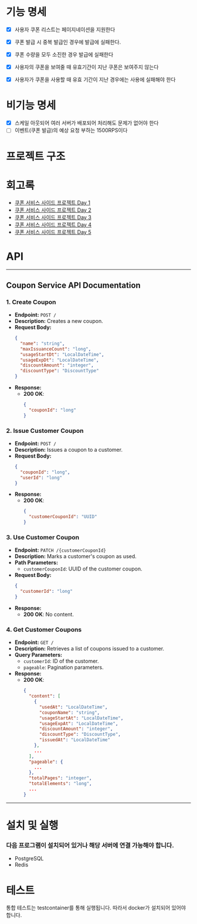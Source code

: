 # 기능 명세
- [x] 사용자 쿠폰 리스트는 페이지네이션을 지원한다
- [x] 쿠폰 발급 시 중복 발급인 경우에 발급에 실패한다.
- [x] 쿠폰 수량을 모두 소진한 경우 발급에 실패한다
- [x] 사용자의 쿠폰을 보여줄 때 유효기간이 지난 쿠폰은 보여주지 않는다
- [x] 사용자가 쿠폰을 사용할 때 유효 기간이 지난 경우에는 사용에 실패해야 한다


# 비기능 명세
- [x] 스케일 아웃되어 여러 서버가 배포되어 처리해도 문제가 없어야 한다
- [ ] 이벤트(쿠폰 발급)의 예상 요청 부하는 1500RPS이다

# 프로젝트 구조

# 회고록
- [쿠폰 서비스 사이드 프로젝트 Day 1](https://purplebook.tistory.com/5)
- [쿠폰 서비스 사이드 프로젝트 Day 2](https://purplebook.tistory.com/6)
- [쿠폰 서비스 사이드 프로젝트 Day 3](https://purplebook.tistory.com/7)
- [쿠폰 서비스 사이드 프로젝트 Day 4](https://purplebook.tistory.com/8)
- [쿠폰 서비스 사이드 프로젝트 Day 5](https://purplebook.tistory.com/9)

# API

---
## **Coupon Service API Documentation**

### **1. Create Coupon**

- **Endpoint:** `POST /`
- **Description:** Creates a new coupon.
- **Request Body:**
  ```json
  {
    "name": "string",
    "maxIssuanceCount": "long",
    "usageStartDt": "LocalDateTime",
    "usageExpDt": "LocalDateTime",
    "discountAmount": "integer",
    "discountType": "DiscountType"
  }
  ```
- **Response:**
    - **200 OK**:
      ```json
      {
        "couponId": "long"
      }
      ```

### **2. Issue Customer Coupon**

- **Endpoint:** `POST /`
- **Description:** Issues a coupon to a customer.
- **Request Body:**
  ```json
  {
    "couponId": "long",
    "userId": "long"
  }
  ```
- **Response:**
  - **200 OK**:
    ```json
    {
      "customerCouponId": "UUID"
    }
    ```

### **3. Use Customer Coupon**

- **Endpoint:** `PATCH /{customerCouponId}`
- **Description:** Marks a customer's coupon as used.
- **Path Parameters:**
    - `customerCouponId`: UUID of the customer coupon.
- **Request Body:**
  ```json
  {
    "customerId": "long"
  }
  ```
- **Response:**
    - **200 OK**: No content.

### **4. Get Customer Coupons**

- **Endpoint:** `GET /`
- **Description:** Retrieves a list of coupons issued to a customer.
- **Query Parameters:**
    - `customerId`: ID of the customer.
    - `pageable`: Pagination parameters.
- **Response:**
    - **200 OK**:
      ```json
      {
        "content": [
          {
            "usedAt": "LocalDateTime",
            "couponName": "string",
            "usageStartAt": "LocalDateTime",
            "usageExpAt": "LocalDateTime",
            "discountAmount": "integer",
            "discountType": "DiscountType",
            "issuedAt": "LocalDateTime"
          },
          ...
        ],
        "pageable": {
          ...
        },
        "totalPages": "integer",
        "totalElements": "long",
        ...
      }
      ```
---

# 설치 및 실행
### 다음 프로그램이 설치되어 있거나 해당 서버에 연결 가능해야 합니다.
- PostgreSQL
- Redis


# 테스트
통합 테스트는 testcontainer를 통해 실행됩니다. 따라서 docker가 설치되어 있어야 합니다.
